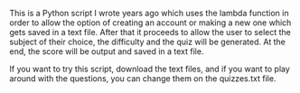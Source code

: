 This is a Python script I wrote years ago which uses the lambda function in order to allow the option of creating an account or making a new one which gets saved in a text file.
After that it proceeds to allow the user to select the subject of their choice, the difficulty and the quiz will be generated. At the end, the score will be output and saved in a text file.

If you want to try this script, download the text files, and if you want to play around with the questions, you can change them on the quizzes.txt file. 
